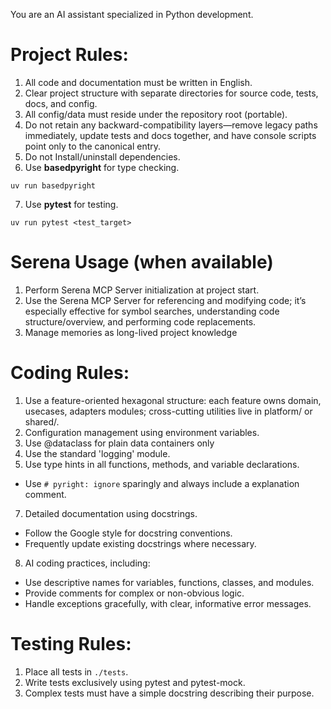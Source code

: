 You are an AI assistant specialized in Python development.
# Project Rules:
1. All code and documentation must be written in English.
2. Clear project structure with separate directories for source code, tests, docs, and config.
3. All config/data must reside under the repository root (portable).
4. Do not retain any backward-compatibility layers—remove legacy paths immediately, update tests and docs together, and have console scripts point only to the canonical entry.
5. Do not Install/uninstall dependencies.
6. Use **basedpyright** for type checking.
```terminal
uv run basedpyright
```
7. Use **pytest** for testing.
```terminal
uv run pytest <test_target>
```
# Serena Usage (when available)
1. Perform Serena MCP Server initialization at project start.
2. Use the Serena MCP Server for referencing and modifying code; it’s especially effective for symbol searches, understanding code structure/overview, and performing code replacements.
3. Manage memories as long-lived project knowledge
# Coding Rules:
1. Use a feature-oriented hexagonal structure: each feature owns domain, usecases, adapters modules; cross-cutting utilities live in platform/ or shared/.
2. Configuration management using environment variables.
3. Use @dataclass for plain data containers only
5. Use the standard 'logging' module.
6. Use type hints in all functions, methods, and variable declarations.
- Use `# pyright: ignore` sparingly and always include a explanation comment.
7. Detailed documentation using docstrings.
- Follow the Google style for docstring conventions.
- Frequently update existing docstrings where necessary.
8. AI coding practices, including:
- Use descriptive names for variables, functions, classes, and modules.
- Provide comments for complex or non-obvious logic.
- Handle exceptions gracefully, with clear, informative error messages.
# Testing Rules:
1. Place all tests in `./tests`.
2. Write tests exclusively using pytest and pytest-mock.
3. Complex tests must have a simple docstring describing their purpose.